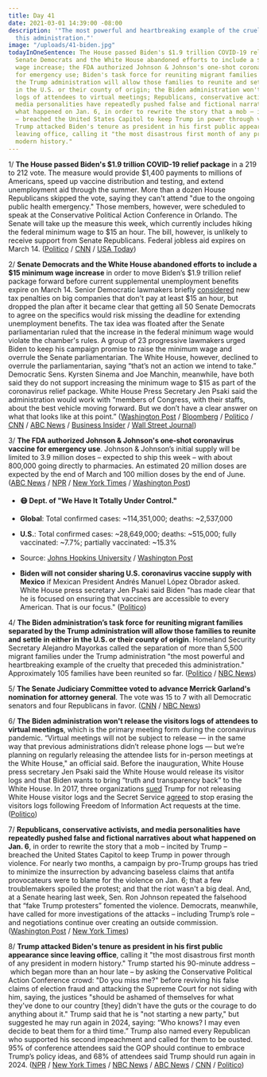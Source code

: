 ```yaml
---
title: Day 41
date: 2021-03-01 14:39:00 -08:00
description: '"The most powerful and heartbreaking example of the cruelty that preceded
  this administration."'
image: "/uploads/41-biden.jpg"
todayInOneSentence: The House passed Biden's $1.9 trillion COVID-19 relief package;
  Senate Democrats and the White House abandoned efforts to include a $15 minimum
  wage increase; the FDA authorized Johnson & Johnson's one-shot coronavirus vaccine
  for emergency use; Biden's task force for reuniting migrant families separated by
  the Trump administration will allow those families to reunite and settle in either
  in the U.S. or their county of origin; the Biden administration won't release visitor
  logs of attendees to virtual meetings; Republicans, conservative activists, and
  media personalities have repeatedly pushed false and fictional narratives about
  what happened on Jan. 6, in order to rewrite the story that a mob – incited by Trump
  – breached the United States Capitol to keep Trump in power through violence; and
  Trump attacked Biden's tenure as president in his first public appearance since
  leaving office, calling it "the most disastrous first month of any president in
  modern history."
---
```


1/ **The House passed Biden's $1.9 trillion COVID-19 relief package** in a 219 to 212 vote. The measure would provide $1,400 payments to millions of Americans, speed up vaccine distribution and testing, and extend unemployment aid through the summer. More than a dozen House Republicans skipped the vote, saying they can't attend "due to the ongoing public health emergency." Those members, however, were scheduled to speak at the Conservative Political Action Conference in Orlando. The Senate will take up the measure this week, which currently includes hiking the federal minimum wage to $15 an hour. The bill, however, is unlikely to receive support from Senate Republicans. Federal jobless aid expires on March 14.  ([Politico](https://www.politico.com/news/2021/02/26/house-biden-covid-relief-bill-passage-471733) / [CNN](https://www.cnn.com/2021/02/26/politics/cpac-house-republicans-proxy-voting/index.html) / [USA Today](https://www.usatoday.com/story/news/politics/2021/02/26/joe-bidens-covid-relief-bill-stimulus-checks-passes-house/6836187002/))

2/ **Senate Democrats and the White House abandoned efforts to include a $15 minimum wage increase** in order to move Biden’s $1.9 trillion relief package forward before current supplemental unemployment benefits expire on March 14. Senior Democratic lawmakers briefly [considered](https://www.washingtonpost.com/us-policy/2021/02/27/minimum-wage-democrats-biden/) new tax penalties on big companies that don't pay at least $15 an hour, but dropped the plan after it  became clear that getting all 50 Senate Democrats to agree on the specifics would risk missing the deadline for extending unemployment benefits. The tax idea was floated after the Senate parliamentarian ruled that the increase in the federal minimum wage would violate the chamber's rules. A group of 23 progressive lawmakers urged Biden to keep his campaign promise to raise the minimum wage and overrule the Senate parliamentarian. The White House, however, declined to overrule the parliamentarian, saying “that’s not an action we intend to take.” Democratic Sens. Kyrsten Sinema and Joe Manchin, meanwhile, have both said they do not support increasing the minimum wage to $15 as part of the coronavirus relief package. White House Press Secretary Jen Psaki said the administration would work with “members of Congress, with their staffs, about the best vehicle moving forward. But we don’t have a clear answer on what that looks like at this point.” ([Washington Post](https://www.washingtonpost.com/us-policy/2021/03/01/biden-stimulus-covid-relief-minimum-wage/) / [Bloomberg](https://www.bloomberg.com/news/articles/2021-03-01/democrats-shelve-minimum-wage-tax-plan-to-speed-work-on-stimulus?sref=MIBMEEoj) / [Politico](https://www.politico.com/news/2021/02/26/progressives-minimum-wage-defeat-471772) / [CNN](https://www.cnn.com/2021/03/01/politics/house-democrats-kamala-harris-wage-hike/index.html) / [ABC News](https://abcnews.go.com/Business/wireStory/senate-democrats-house-virus-relief-bill-76183236) / [Business Insider](https://www.businessinsider.com/stimulus-house-progressives-urge-biden-15-an-hour-minimum-wage-2021-3) / [Wall Street Journal](https://www.wsj.com/articles/senate-moves-ahead-with-covid-19-aid-package-without-minimum-wage-boost-11614615765))

3/ **The FDA authorized Johnson & Johnson's one-shot coronavirus vaccine for emergency use**. Johnson & Johnson’s initial supply will be limited to 3.9 million doses – expected to ship this week – with about 800,000 going directly to pharmacies. An estimated 20 million doses are expected by the end of March and 100 million doses by the end of June. ([ABC News](https://abcnews.go.com/Politics/fda-authorizes-jj-vaccine-giving-us-3rd-option/story?id=76135205) / [NPR](https://www.npr.org/sections/coronavirus-live-updates/2021/02/27/972009978/fda-authorizes-johnson-johnsons-one-shot-covid-19-vaccine) / [New York Times](https://www.nytimes.com/2021/02/27/health/covid-vaccine-johnson-and-johnson.html) / [Washington Post](https://www.washingtonpost.com/health/2021/02/28/johnson-and-johnson-vaccine-cdc-recommendation/))

* #### 😷 Dept. of "We Have It Totally Under Control."

* **Global**: Total confirmed cases: \~114,351,000; deaths: \~2,537,000

* **U.S.**: Total confirmed cases: \~28,649,000; deaths: \~515,000; fully vaccinated: \~7.7%; partially vaccinated: \~15.3%

* Source: [Johns Hopkins University](https://coronavirus.jhu.edu/map.html) / [Washington Post](https://www.washingtonpost.com/graphics/2020/health/covid-vaccine-states-distribution-doses/)

* **Biden will not consider sharing U.S. coronavirus vaccine supply with Mexico** if Mexican President Andrés Manuel López Obrador asked. White House press secretary Jen Psaki said Biden "has made clear that he is focused on ensuring that vaccines are accessible to every American. That is our focus." ([Politico](https://www.politico.com/news/2021/03/01/biden-mexico-covid-vaccine-sharing-471939))

4/ **The Biden administration’s task force for reuniting migrant families separated by the Trump administration will allow those families to reunite and settle in either in the U.S. or their county of origin**. Homeland Security Secretary Alejandro Mayorkas called the separation of more than 5,500 migrant families under the Trump administration "the most powerful and heartbreaking example of the cruelty that preceded this administration." Approximately 105 families have been reunited so far. ([Politico](https://www.politico.com/news/2021/03/01/biden-reunite-separated-families-border-471940) / [NBC News](https://www.nbcnews.com/politics/immigration/biden-admin-expected-let-migrant-families-separated-under-trump-reunite-n1259141))

5/ **The Senate Judiciary Committee voted to advance Merrick Garland's nomination for attorney general**. The vote was 15 to 7 with all Democratic senators and four Republicans in favor. ([CNN](https://www.cnn.com/2021/03/01/politics/merrick-garland-confirmation-committee-vote/index.html) / [NBC News](https://www.nbcnews.com/politics/congress/senate-committee-advances-garland-nomination-attorney-general-n1259139))

6/ **The Biden administration won't release the visitors logs of attendees to virtual meetings**, which is the primary meeting form during the coronavirus pandemic. “Virtual meetings will not be subject to release — in the same way that previous administrations didn’t release phone logs — but we’re planning on regularly releasing the attendee lists for in-person meetings at the White House," an official said. Before the inauguration, White House press secretary Jen Psaki said the White House would release its visitor logs and that Biden wants to bring “truth and transparency back” to the White House. In 2017, three organizations [sued](https://whatthefuckjusthappenedtoday.com/2017/04/10/Day-81/#10-three-organizations-sue-trump-for) Trump for not releasing White House visitor logs and the Secret Service [agreed](https://whatthefuckjusthappenedtoday.com/2017/08/23/day-216/#7-the-secret-service-agreed-to-stop) to stop erasing the visitors logs following Freedom of Information Act requests at the time. ([Politico](https://www.politico.com/news/2021/03/01/biden-white-house-transparency-trump-obama-471868))

7/ **Republicans, conservative activists, and media personalities have repeatedly pushed false and fictional narratives about what happened on Jan. 6**, in order to rewrite the story that a mob – incited by Trump – breached the United States Capitol to keep Trump in power through violence. For nearly two months, a campaign by pro-Trump groups has tried to minimize the insurrection by advancing baseless claims that antifa provocateurs were to blame for the violence on Jan. 6; that a few troublemakers spoiled the protest; and that the riot wasn't a big deal. And, at a Senate hearing last week, Sen. Ron Johnson repeated the falsehood that “fake Trump protesters” fomented the violence. Democrats, meanwhile, have called for more investigations of the attacks – including Trump’s role – and negotiations continue over creating an outside commission. ([Washington Post](https://www.washingtonpost.com/powerpost/republicans-riot-false-accounts/2021/02/28/9230e3b6-784c-11eb-9537-496158cc5fd9_story.html) / [New York Times](https://www.nytimes.com/2021/03/01/us/politics/antifa-conspiracy-capitol-riot.html))

8/ **Trump attacked Biden's tenure as president in his first public appearance since leaving office**, calling it "the most disastrous first month of any president in modern history." Trump started his 90-minute address – which began more than an hour late – by asking the Conservative Political Action Conference crowd: "Do you miss me?" before reviving his false claims of election fraud and attacking the Supreme Court for not siding with him, saying, the justices "should be ashamed of themselves for what they've done to our country \[they\] didn't have the guts or the courage to do anything about it." Trump said that he is "not starting a new party," but suggested he may run again in 2024, saying: “Who knows? I may even decide to beat them for a third time.” Trump also named every Republican who supported his second impeachment and called for them to be ousted. 95% of conference attendees said the GOP should continue to embrace Trump’s policy ideas, and 68% of attendees said Trump should run again in 2024. ([NPR](https://www.npr.org/2021/02/28/972307678/trump-blasts-biden-in-his-1st-speech-since-leaving-office) / [New York Times](https://www.nytimes.com/2021/02/28/us/politics/trump-cpac-republicans.html) / [NBC News](https://www.nbcnews.com/politics/donald-trump/trump-cpac-speech-declare-his-political-journey-far-over-n1259093) / [ABC News](https://abcnews.go.com/Politics/trumps-cpac-speech-repeats-false-election-fraud-claims/story?id=76173257) / [CNN](https://www.cnn.com/2021/03/01/politics/cpac-2021-trump-speech-american-democracy/index.html) / [Politico](https://www.politico.com/news/2021/02/28/trump-cpac-2024-biden-471869))
